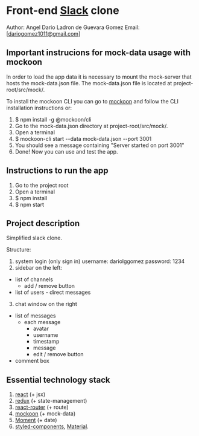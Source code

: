 Front-end [Slack](https://slack.com/) clone
============================
Author: Angel Dario Ladron de Guevara Gomez
Email: [dariogomez1011@gmail.com]

## Important instrucions for mock-data usage with mockoon
In order to load the app data it is necessary to mount the mock-server that hosts the mock-data.json file. The mock-data.json file is located at project-root/src/mock/.

To install the mockoon CLI you can go to [mockoon](https://github.com/mockoon/mockoon/tree/main/packages/cli#installation) and follow the CLI installation instructions or:
1. $ npm install -g @mockoon/cli
2. Go to the mock-data.json directory at project-root/src/mock/.
3. Open a terminal
4. $ mockoon-cli start --data mock-data.json --port 3001
5. You should see a message containing "Server started on port 3001"
6. Done! Now you can use and test the app.

## Instructions to run the app
1. Go to the project root 
2. Open a terminal
3. $ npm install
4. $ npm start

## Project description
Simplified slack clone.

Structure:
1. system login (only sign in) username: dariolggomez password: 1234
2. sidebar on the left:
  + list of channels
    + add / remove button
  + list of users - direct messages
3. chat window on the right
  + list of messages
    + each message
      + avatar
      + username
      + timestamp
      + message
      + edit / remove button
  + comment box

## Essential technology stack
1. [react](https://react.dev/) (+ jsx)
2. [redux](https://redux.js.org/) (+ state-management)
3. [react-router](https://github.com/reactjs/react-router) (+ route)
4. [mockoon](https://mockoon.com/) (+ mock-data)
5. [Moment](https://momentjs.com/docs/) (+ date)
6. [styled-components](https://styled-components.com/), [Material](https://mui.com/material-ui/getting-started/installation/).

